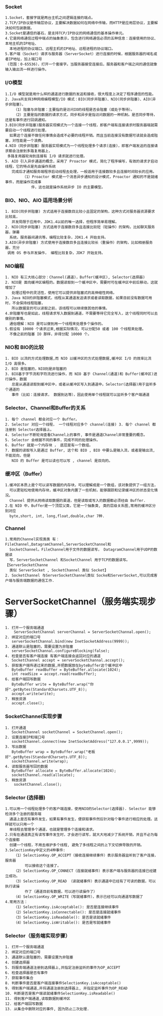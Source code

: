 ###  Socket
	1.Socket，套接字就是两台主机之间逻辑连接的端点。
	2.TCP/IP协议是传输层协议，主要解决数据如何在网络中传输，而HTTP是应用层协议，主要解决如何包装数据。
	3.Socket是通信的基石，是支持TCP/IP协议的网络通信的基本操作单元。
	4.它是网络通信过程中端点的抽象表示，包含进行网络通信必须的五种信息：连接使用的协议、本地主机的IP地址、
	  本地进程的协议端口、远程主机的IP地址、远程进程的协议端口。
	5.客户端（Socket）请求与服务器（ServerSocket）进行连接的时候，根据服务器的域名或者IP地址，加上端口号
	 (范围：0-65536)，打开一个套接字。当服务器接受连接后，服务器和客户端之间的通信就像输入输出流一样进行操作。  

### I/O模型
	1.I/O 模型就是用什么样的通道进行数据的发送和接收，很大程度上决定了程序通信的性能。
	2. Java共支持3种网络编程模型/IO 模式：BIO(同步并阻塞)、NIO(同步非阻塞)、AIO(异步非阻塞)。
		（1）阻塞与非阻塞：主要指的是访问IO的线程是否会阻塞（或处于等待）。
		（2）主要是指的数据的请求方式，同步和异步是指访问数据的一种机制。是否同步等待，还是有事件进行回调通知。
	3.BIO(同步并阻塞)服务器实现模式为一个连接一个线程，即客户端有连接请求时服务器端就需要启动一个线程进行处理，
	  如果这个连接不做任何事情会造成不必要的线程开销。而且当前连接没有数据可读就会造成阻塞，对性能是一个浪费。
	4.NIO（同步非阻塞）服务器实现模式为一个线程处理多个请求(连接)，即客户端发送的连接请求都会注册到多路复用器上，
	 多路复用器轮询到连接有 I/O 请求就进行处理。
	5. AIO 引入异步通道的概念，采用了 Proactor 模式，简化了程序编写，有效的请求才启动线程，它的特点是先由操作系统
	   完成后才通知服务端程序启动线程去处理，一般适用于连接数较多且连接时间较长的应用。
			（1）Proactor 模式是一个消息异步通知的设计模式，Proactor 通知的不是就绪事件，而是操作完成事
				件，这也就是操作系统异步 IO 的主要模型。

### BIO、NIO、AIO 适用场景分析
	1. BIO(同步并阻塞) 方式适用于连接数目比较小且固定的架构，这种方式对服务器资源要求比较高，
	   并发局限于应用中，JDK1.4以前的唯一选择，但程序简单易理解。
	2. NIO(同步非阻塞) 方式适用于连接数目多且连接比较短（轻操作）的架构，比如聊天服务器，弹幕
	  系统，服务器间通讯等。编程比较复杂，JDK1.4 开始支持。
	3.AIO(异步非阻塞) 方式使用于连接数目多且连接比较长（重操作）的架构，比如相册服务器，充分
	 调用 OS 参与并发操作， 编程比较复杂，JDK7 开始支持。

### NIO编程		
	1. NIO 有三大核心部分：Channel(通道)，Buffer(缓冲区), Selector(选择器) 
	2. NIO是 面向缓冲区编程的。数据读取到一个缓冲区中，需要时可在缓冲区中前后移动，这就增加了
	   处理过程中的灵活性，使用它可以提供非阻塞式的高伸缩性网络。   
	3. Java NIO的非阻塞模式，线程从某通道发送请求或者读取数据，如果目前没有数据可用时，不会保持线程阻塞，
	   所以数据变的可以读取之前，该线程可以继续做其他的事情。 
	4.非阻塞写也是如此，线程请求写入数据到通道，不需要等待它完全写入，这个线程同时可以去做别的事情。
	  通俗理解：NIO 是可以做到用一个线程来处理多个操作的。
	5.假设有 10000 个请求过来,根据实际情况，可以分配50 或者 100 个线程来处理。
	  不像之前的阻塞 IO 那样，非得分配 10000 个。

### NIO和 BIO的比较
	1. BIO 以流的方式处理数据,而 NIO 以缓冲区的方式处理数据,缓冲区 I/O 的效率比流 I/O 高很多。
	2. BIO 是阻塞的，NIO则是非阻塞的
	3. BIO基于字节流和字符流进行操作，而 NIO 基于 Channel(通道)和 Buffer(缓冲区)进行操作，数据
	   总是从通道读取到缓冲区中，或者从缓冲区写入到通道中。Selector(选择器)用于监听多个通道的
	   事件（比如：连接请求， 数据到达等），因此使用单个线程就可以监听多个客户端通道

###  Selector、Channel和Buffer的关系	
	1. 每个 channel 都会对应一个 Buffer。
	2. Selector 对应一个线程， 一个线程对应多个 channel(连接) 3. 每个 channel 都注册到 Selector选择器上。
	4. Selector不断轮询查看Channel上的事件, 事件是通道Channel非常重要的概念。
	5. Selector 会根据不同的事件，完成不同的处理操作。
	6. Buffer 就是一个内存块 ， 底层是有一个数组。
	7. 数据的读取写入是通过 Buffer, 这个和 BIO , BIO 中要么是输入流，或者是输出流, 不能双向，但是
	   NIO 的 Buffer 是可以读也可以写 , channel 是双向的。

###  缓冲区（Buffer）
	1.缓冲区本质上是个可以读写数据的内存块，可以理解成是一个数组，该对象提供了一组方法，
	  可以更轻松地使用内存块，缓冲区对象内置了一些机制，能够跟踪和记录缓冲区的状态变化情况。
	  Channel 提供从网络读取数据的渠道，但是读取或写入的数据都必须经由 Buffer.	   
	2.在 NIO 中，Buffer是一个顶层父类，它是一个抽象类, 类的层级关系图,常用的缓冲区分别对应
	  byte,short, int, long,float,double,char 7种.  

### Channel
	1.常用的Channel实现类类 有：FileChannel,DatagramChannel,ServerSocketChannel和
	  SocketChannel。FileChannel用于文件的数据读写， DatagramChannel用于UDP的数据读
	  写，ServerSocketChannel 和SocketChannel 用于TCP的数据读写。【ServerSocketChanne
	  类似 ServerSocket , SocketChannel 类似 Socket】	   
	2. SocketChannel 与ServerSocketChannel类似 Socke和ServerSocket,可以完成客户端与服务端数据的通信工作.   

#  	ServerSocketChannel（服务端实现步骤）
	1. 打开一个服务端通道
		ServerSocketChannal serverChannal = ServerSocketChannal.open();
	2. 绑定对应的端口号
	   serverSocketChannal.bind(new InetSocketAddress(9999));
	3. 通道默认是阻塞的，需要设置为非阻塞
	   serverSocketChannal.configureBlocking(false);
	4. 检查是否有客户端连接 有客户端连接会返回对应的通道
	   SocketChannel accept = serverSocketChannal.accept();
	5. 获取客户端传递过来的数据,并把数据放在byteBuffer这个缓冲区中
	   ByteBuffer readBuffer = ByteBuffer.allocate(1024); 
	   int readSize = accept.read(readBuffer);
	6. 给客户端回写数据
	   ByteBuffer write = ByteBuffer.wrap("你好".getBytes(StandardCharsets.UTF_8));
	   accept.write(write);
	7. 释放资源
	   accept.close();

###	SocketChannel实现步骤
	1. 打开通道
	   SocketChannel socketChannel = SocketChannel.open();
	2. 设置连接IP和端口号
	   socketChannel.connect(new InetSocketAddress("127.0.0.1",9999));
	3. 写出数据
	   ByteBuffer wrap = ByteBuffer.wrap("老板好".getBytes(StandardCharsets.UTF_8));
	   socketChannel.write(wrap);
	4. 读取服务器写回的数据
	   ByteBuffer allocate = ByteBuffer.allocate(1024);
	   socketChannel.read(allocate);
	5. 释放资源
		socketChannel.close();
   
###	Selector (选择器)
	1.可以用一个线程处理多个的客户端连接，使用NIO的Selector(选择器). Selector 能够检测多个注册的服务端
	  通道上是否有事件发生，如果有事件发生，便获取事件然后针对每个事件进行相应的处理。这样就可以只用一个
	  单线程去管理多个通道，也就是管理多个连接和请求。
	2.只有在通道真正有读写事件发生时，才会进行读写，就大大地减少了系统开销，并且不必为每个连接都
	  创建一个线程，不用去维护多个线程, 避免了多线程之间的上下文切换导致的开销。
	3.SelectionKey中定义的4种事件:
		（1）SelectionKey.OP_ACCEPT（接收连接继续事件）表示服务器监听到了客户连接，服务器
			 可以接收这个连接了。
		（2）SelectionKey.OP_CONNECT（连接就绪事件）表示客户端与服务器的连接已经建立成功。
		（3）SelectionKey.OP_READ （读就绪事件）表示通道中已经有了可读的数据，可以执行读操
		     作了（通道目前有数据，可以进行读操作了）
		（4）SelectionKey.OP_WRITE（写就绪事件），表示已经可以向通道写数据了
	4.常用方法：
		（1）SelectionKey.isAcceptable(): 是否是连接继续事件
		（2）SelectionKey.isConnectable(): 是否是连接就绪事件
		（3）SelectionKey.isReadable(): 是否是读就绪事件
		（4）SelectionKey.isWritable(): 是否是写就绪事件
		
###	Selector（服务端实现步骤）
	1. 打开一个服务端通道
	2. 绑定对应的端口号
	3. 通道默认是阻塞的，需要设置为非阻塞
	4. 创建选择器
	5. 将服务端通道注册到选择器上,并指定注册监听的事件为OP_ACCEPT
	6. 检查选择器是否有事件
	7. 获取事件集合
	8. 判断事件是否是客户端连接事件SelectionKey.isAcceptable()
	9. 得到客户端通道,并将通道注册到选择器上, 并指定监听事件为OP_READ
	10. 判断是否是客户端读就绪事件SelectionKey.isReadable()
	11. 得到客户端通道,读取数据到缓冲区
	12. 给客户端回写数据
	13. 从集合中删除对应的事件, 因为防止二次处理.		



























		
	  
   

   

   

   